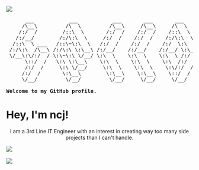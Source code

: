 <img align="center" src="https://komarev.com/ghpvc/?username=ncjsvr" /><br>
<pre>
      ___           ___           ___       ___       ___     
     /\__\         /\  \         /\__\     /\__\     /\  \    
    /:/  /        /::\  \       /:/  /    /:/  /    /::\  \   
   /:/__/        /:/\:\  \     /:/  /    /:/  /    /:/\:\  \  
  /::\  \ ___   /::\~\:\  \   /:/  /    /:/  /    /:/  \:\  \ 
 /:/\:\  /\__\ /:/\:\ \:\__\ /:/__/    /:/__/    /:/__/ \:\__\
 \/__\:\/:/  / \:\~\:\ \/__/ \:\  \    \:\  \    \:\  \ /:/  /
      \::/  /   \:\ \:\__\    \:\  \    \:\  \    \:\  /:/  / 
      /:/  /     \:\ \/__/     \:\  \    \:\  \    \:\/:/  /  
     /:/  /       \:\__\        \:\__\    \:\__\    \::/  /   
     \/__/         \/__/         \/__/     \/__/     \/__/    

<strong>Welcome to my GitHub profile.</strong>
</pre>
<h1>Hey, I'm ncj!</h1>
<p align="center">I am a 3rd Line IT Engineer with an interest in creating way too many side projects than I can't handle.</p>
 

<img align="center" src="https://github-profile-trophy.vercel.app/?username=ncjsvr&theme=flat#35" /><br><br>
<img align="center" src="https://github-readme-stats.vercel.app/api?username=ncjsvr#35" />
